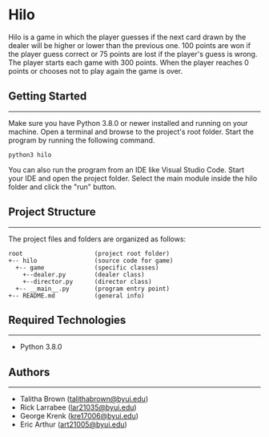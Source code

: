 # Hilo
Hilo is a game in which the player guesses if the next card drawn by the dealer will be higher or lower than the previous one. 100 points are won if the player guess correct or 75 points are lost if the player's guess is wrong. The player starts each game with 300 points. When the player reaches 0 points or chooses not to play again the game is over. 

## Getting Started
---
Make sure you have Python 3.8.0 or newer installed and running on your machine. Open a terminal and 
browse to the project's root folder. Start the program by running the following command.
```
python3 hilo 
```
You can also run the program from an IDE like Visual Studio Code. Start your IDE and open the 
project folder. Select the main module inside the hilo folder and click the "run" button.

## Project Structure
---
The project files and folders are organized as follows:
```
root                    (project root folder)
+-- hilo                (source code for game)
  +-- game              (specific classes)
    +--dealer.py        (dealer class)
    +--director.py      (director class)
  +-- __main__.py       (program entry point)
+-- README.md           (general info)
```

## Required Technologies
---
* Python 3.8.0

## Authors
---
* Talitha Brown (talithabrown@byui.edu)
* Rick Larrabee (lar21035@byui.edu)
* George Krenk (kre17006@byui.edu)
* Eric Arthur (art21005@byui.edu)
